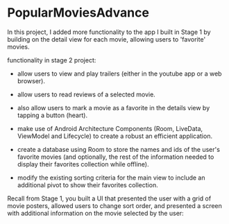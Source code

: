 # PopularMoviesAdvance

In this project, I added more functionality to the app I built in Stage 1 by building on the detail view for each movie, allowing users to 'favorite' movies.

functionality in stage 2 project:

* allow users to view and play trailers (either in the youtube app or a web browser).

* allow users to read reviews of a selected movie.

* also allow users to mark a movie as a favorite in the details view by tapping a button (heart).

* make use of Android Architecture Components (Room, LiveData, ViewModel and Lifecycle) to create a robust an efficient application.

* create a database using Room to store the names and ids of the user's favorite movies (and optionally, the rest of the information needed to display their favorites collection while offline).

* modify the existing sorting criteria for the main view to include an additional pivot to show their favorites collection.


Recall from Stage 1, you built a UI that presented the user with a grid of movie posters, allowed users to change sort order, and presented a screen with additional information on the movie selected by the user:
